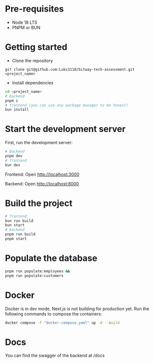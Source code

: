 # Pre-requisites

- Node 18 LTS
- PNPM or BUN

# Getting started

- Clone the repository

```
git clone git@github.com:Luks3110/bitway-tech-assessment.git <project_name>
```

- Install dependencies

```bash
cd <project_name>
# backend
pnpm i
# frontend (you can use any package manager to be honest)
bun install
```

# Start the development server

First, run the development server:

```bash
# backend
pnpm dev
# frontend
bun dev
```

Frontend:
Open [http://localhost:3000](http://localhost:3000)

Backend:
Open [http://localhost:8000](http://localhost:8000)

# Build the project

```bash
# frontend
bun run build
bun start
# backend
pnpm run build
pnpm start
```

# Populate the database

```bash
pnpm run populate:employees &&
pnpm run populate:customers
```

# Docker

Docker is in dev mode, Next.js is not building for production yet.
Run the following commands to compose the containers:

```bash
docker compose -f "docker.compose.yaml" up -d --build
```

# Docs

You can find the swagger of the backend at /docs
